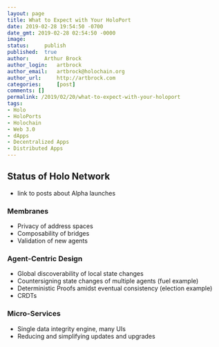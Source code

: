 ```yaml
---
layout: page
title: What to Expect with Your HoloPort
date: 2019-02-28 19:54:50 -0700
date_gmt: 2019-02-28 02:54:50 -0000
image: 		
status: 	publish
published: 	true
author: 	Arthur Brock
author_login: 	artbrock
author_email: 	artbrock@holochain.org
author_url: 	http://artbrock.com
categories: 	[post]
comments: []
permalink: /2019/02/20/what-to-expect-with-your-holoport
tags:
- Holo
- HoloPorts
- Holochain
- Web 3.0
- dApps
- Decentralized Apps
- Distributed Apps
---
```


## Status of Holo Network

- link to posts about Alpha launches

### Membranes

* Privacy of address spaces
* Composability of bridges
* Validation of new agents

### Agent-Centric Design

* Global discoverability of local state changes
* Countersigning state changes of multiple agents (fuel example)
* Deterministic Proofs amidst eventual consistency (election example)
* CRDTs

### Micro-Services

* Single data integrity engine, many UIs
* Reducing and simplifying updates and upgrades
